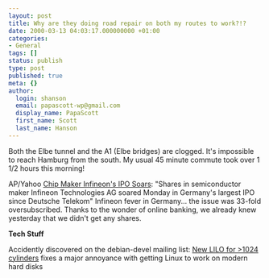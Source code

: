 ```yaml
---
layout: post
title: Why are they doing road repair on both my routes to work?!?
date: 2000-03-13 04:03:17.000000000 +01:00
categories:
- General
tags: []
status: publish
type: post
published: true
meta: {}
author:
  login: shanson
  email: papascott-wp@gmail.com
  display_name: PapaScott
  first_name: Scott
  last_name: Hanson
---
```

<p>Both the Elbe tunnel and the A1 (Elbe bridges) are clogged. It's impossible to reach Hamburg from the south. My usual 45 minute commute took over 1 1/2 hours this morning!</p>
<p>AP/Yahoo <a href="http://dailynews.yahoo.com/h/ap/20000313/tc/germany_infineon_4.html">Chip Maker Infineon's IPO Soars</a>:  "Shares in semiconductor maker Infineon Technologies AG soared Monday in Germany's largest IPO since Deutsche Telekom" Infineon fever in Germany... the issue was 33-fold oversubscribed. Thanks to the wonder of online banking, we already knew yesterday that we didn't get any shares.</p>
<p><b>Tech Stuff</b></p>
<p>Accidently discovered on the debian-devel mailing list: <a href="http://www.geocrawler.com/mail/msg.php3?msg_id=3427464&list=216">New LILO for >1024 cylinders</a> fixes a major annoyance with getting Linux to work on modern hard disks</p>
